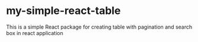 # my-simple-react-table
This is a simple React package for creating table with pagination and search box in react application